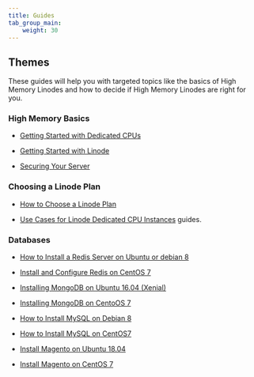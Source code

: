 ```yaml
---
title: Guides
tab_group_main:
    weight: 30
---
```


## Themes

These guides will help you with targeted topics like the basics of High Memory Linodes and how to decide if High Memory Linodes are right for you.

### High Memory Basics

- [Getting Started with Dedicated CPUs](/docs/platform/dedicated-cpu/getting-started-with-dedicated-cpu/)

- [Getting Started with Linode](/docs/getting-started/)

- [Securing Your Server](/docs/security/securing-your-server/)

### Choosing a Linode Plan

- [How to Choose a Linode Plan](/docs/platform/how-to-choose-a-linode-plan/#2-high-memory)

- [Use Cases for Linode Dedicated CPU Instances](/docs/platform/dedicated-cpu/dedicated-cpu-use-cases/) guides.

### Databases

- [How to Install a Redis Server on Ubuntu or debian 8](/docs/databases/redis/how-to-install-a-redis-server-on-ubuntu-or-debian8/)

- [Install and Configure Redis on CentOS 7](/docs/databases/redis/install-and-configure-redis-on-centos-7/)

- [Installing MongoDB on Ubuntu 16.04 (Xenial)](/docs/databases/mongodb/install-mongodb-on-ubuntu-16-04/)

- [Installing MongoDB on CentoOS 7](/docs/databases/mongodb/install-mongodb-on-centos-7/)

- [How to Install MySQL on Debian 8](/docs/databases/mysql/how-to-install-mysql-on-debian-8/)

- [How to Install MySQL on CentOS7](/docs/databases/mysql/how-to-install-mysql-on-centos-7/)

- [Install Magento on Ubuntu 18.04](/docs/websites/ecommerce/install-magento-on-ubuntu-18-04/)

- [Install Magento on CentOS 7](/docs/websites/ecommerce/install-magento-on-centos-7/)